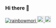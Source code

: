 ### Hi there 👋

<p align="left">
  <a href="https://github.com/rainbowmori/rainbowmori/">
    <img src="https://komarev.com/ghpvc/?username=rainbowmori" alt="rainbowmori" />
  </a>
  <a href="http://twitter.com/rainbowmori">
    <img height="20" src="https://img.shields.io/twitter/follow/ReinnboM?label=Twitter&logo=twitter&style=flat" />
  </a>
  <a href="https://github.com/rainbowmori">
    <img height="20" src="https://img.shields.io/github/followers/rainbowmori?label=follow&logo=github&style=flat" />
  </a>
</p>
